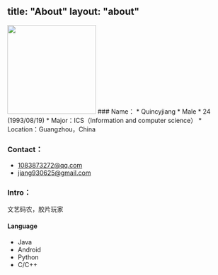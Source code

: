 title: "About"
layout: "about"
---
<img src="http://ou61qboep.bkt.clouddn.com/122.jpg" width="200" height="200" align=left/>
### Name：
* Quincyjiang	
* Male
* 24 (1993/08/19)
* Major：ICS（Information and computer science）
* Location：Guangzhou，China

### Contact：
* <1083873272@qq.com>
* <jiang930625@gmail.com>

### Intro：	
文艺码农，胶片玩家

#### Language
* Java	
* Android
* Python	
* C/C++
